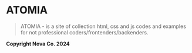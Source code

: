 # ATOMIA
> ATOMIA - is a site of collection html, css and js codes and examples for not professional coders/frontenders/backenders.

**Copyright Nova Co. 2024**
